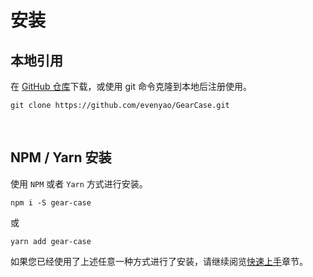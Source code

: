 # 安装

## 本地引用

在 [GitHub 仓库](https://github.com/evenyao/GearCase)下载，或使用 git 命令克隆到本地后注册使用。

```
git clone https://github.com/evenyao/GearCase.git
```

<br>

## NPM / Yarn 安装

使用 `NPM` 或者 `Yarn` 方式进行安装。

```
npm i -S gear-case
```
或
```
yarn add gear-case
```

如果您已经使用了上述任意一种方式进行了安装，请继续阅览[快速上手](/get-started/README.md)章节。